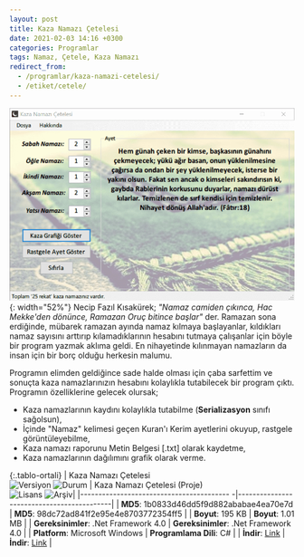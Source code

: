 ```yaml
---
layout: post
title: Kaza Namazı Çetelesi
date: 2021-02-03 14:16 +0300
categories: Programlar
tags: Namaz, Çetele, Kaza Namazı
redirect_from:
  - /programlar/kaza-namazi-cetelesi/
  - /etiket/cetele/
---
```

![kaza-namazi-cetelesi](/images/programlar/kaza-namazi-cetelesi.png){: width="52%"} Necip Fazıl Kısakürek; *"Namaz camiden çıkınca, Hac Mekke'den dönünce, Ramazan Oruç bitince başlar"* der. Ramazan sona erdiğinde, mübarek ramazan ayında namaz kılmaya başlayanlar, kıldıkları namaz sayısını arttırıp kılamadıklarının hesabını tutmaya çalışanlar için böyle bir program yazmak aklıma geldi. En nihayetinde kılınmayan namazların da insan için bir borç olduğu herkesin malumu. 

Programın elimden geldiğince sade halde olması için çaba sarfettim ve sonuçta kaza namazlarınızın hesabını kolaylıkla tutabilecek bir program çıktı. Programın özelliklerine gelecek olursak;

* Kaza namazlarının kaydını kolaylıkla tutabilme (**Serializasyon** sınıfı sağolsun),
* İçinde "Namaz" kelimesi geçen Kuran'ı Kerim ayetlerini okuyup, rastgele görüntüleyebilme,
* Kaza namazı raporunu Metin Belgesi [.txt] olarak kaydetme,
* Kaza namazlarının dağılımını grafik olarak verme.

{:.tablo-ortali}
| Kaza Namazı Çetelesi<br>![Versiyon](https://img.shields.io/badge/Versiyon-1.1-blueviolet.svg?style=flat) ![Durum](https://img.shields.io/badge/Durum-Çalışıyor-success.svg?style=flat) | Kaza Namazı Çetelesi (Proje)<br>![Lisans](https://img.shields.io/badge/Lisans-MIT-blue.svg?style=flat) ![Arşiv](https://img.shields.io/badge/Arşiv-orange.svg?style=flat)|
|----------------------------------------- -|-------------------------------------------|
| **MD5**: 1b0833d46dd5f9d882ababae4ea70e7d | **MD5**: 98dc72ad841f2e95e4e8703772354ff5 | 
| **Boyut**: 195 KB                       | **Boyut**: 1.01 MB                         |
| **Gereksinimler**: .Net Framework 4.0     | **Gereksinimler**: .Net Framework 4.0     |
| **Platform**: Microsoft Windows           | **Programlama Dili**: C#                  |
| **İndir**: [Link](https://www.dropbox.com/s/kfiekll6hn4xdgq/kaza-namazi-cetelesi.zip?dl=1)         | **İndir**: [Link](https://www.dropbox.com/s/4swqjantbsplpky/kaza-namazi-cetelesi-proje.zip?dl=1) |